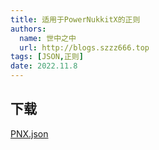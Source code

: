 ```yaml
---
title: 适用于PowerNukkitX的正则
authors: 
  name: 世中之中
  url: http://blogs.szzz666.top
tags: [JSON,正则]
date: 2022.11.8
---
```


<!--truncate-->

## 下载

[PNX.json](https://download.serein.cc/https://raw.githubusercontent.com/Zaitonn/Serein-Docs/5bf23e0c3666087a1faca1ada4064781b9d50c20/JSON/PNX.json)
